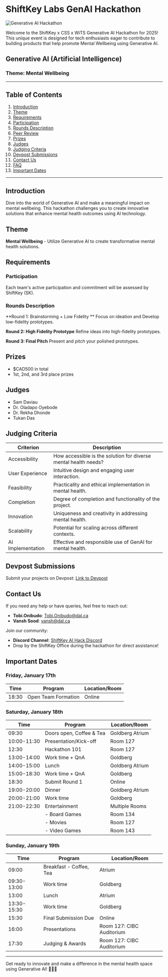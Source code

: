 # ShiftKey Labs GenAI Hackathon

![Generative AI Hackathon](https://shiftkeylabs.ca/wp-content/uploads/2024/12/Gen-AI-Hackathon-copy.png)

Welcome to the ShiftKey x CSS x WiTS Generative AI Hackathon for 2025! This unique event is designed for tech enthusiasts eager to contribute to building products that help promote Mental Wellbeing using Generative AI.

## Generative AI (Artificial Intelligence)

### Theme: Mental Wellbeing

---

## Table of Contents

1. [Introduction](#introduction)
2. [Theme](#theme)
3. [Requirements](#requirements)
4. [Participation](#participation)
5. [Rounds Description](#rounds-description)
6. [Peer Review](#peer-review)
7. [Prizes](#prizes)
8. [Judges](#judges)
9. [Judging Criteria](#judging-criteria)
10. [Devpost Submissions](#devpost-submissions)
11. [Contact Us](#contact-us)
12. [FAQ](#faq)
13. [Important Dates](#important-dates)

---

## Introduction

Dive into the world of Generative AI and make a meaningful impact on mental wellbeing. This hackathon challenges you to create innovative solutions that enhance mental health outcomes using AI technology.

## Theme

**Mental Wellbeing** - Utilize Generative AI to create transformative mental health solutions.

## Requirements

### Participation

Each team's active participation and commitment will be assessed by ShiftKey (SK).

### Rounds Description

**Round 1: Brainstorming + Low Fidelity **
Focus on ideation and Develop low-fidelity prototypes. 

**Round 2: High Fidelity Prototype**
Refine ideas into high-fidelity prototypes.

**Round 3: Final Pitch**
Present and pitch your polished prototypes.

## Prizes

- $CAD500 in total
- 1st, 2nd, and 3rd place prizes 

## Judges

- Sam Daviau
- Dr. Oladapo Oyebode 
- Dr. Rekha Dhonde 
- Tukan Das

## Judging Criteria

| Criterion          | Description                                                    |
|--------------------|----------------------------------------------------------------|
| Accessibility      | How accessible is the solution for diverse mental health needs? |
| User Experience    | Intuitive design and engaging user interaction.                 |
| Feasibility        | Practicality and ethical implementation in mental health.       |
| Completion         | Degree of completion and functionality of the project.          |
| Innovation         | Uniqueness and creativity in addressing mental health.          |
| Scalability        | Potential for scaling across different contexts.  |
| AI Implementation  | Effective and responsible use of GenAI for mental health.       |

## Devpost Submissions

Submit your projects on Devpost: [Link to Devpost](https://shiftkey-genai-mental-wellness.devpost.com/)

## Contact Us

If you need any help or have queries, feel free to reach out:

- **Tobi.Onibudo**: Tobi.Onibudo@dal.ca
- **Vansh Sood**: vansh@dal.ca

Join our community:
- **Discord Channel**: [ShiftKey AI Hack Discord](#)
- Drop by the ShiftKey Office during the hackathon for direct assistance!

## Important Dates

### Friday, January 17th
| Time    | Program                | Location/Room           |
|---------|------------------------|------------------------|
| 18:30   | Open Team Formation    | Online                |

### Saturday, January 18th
| Time    | Program                | Location/Room           |
|---------|------------------------|------------------------|
| 09:30   | Doors open, Coffee & Tea| Goldberg Atrium       |
| 10:00-11:30 | Presentation/Kick-off  | Room 127             |
| 12:30   | Hackathon 101          | Room 127             |
| 13:00-14:00 | Work time + QnA       | Goldberg             |
| 14:00-15:00 | Lunch                 | Goldberg Atrium      |
| 15:00-18:30 | Work time + QnA       | Goldberg             |
| 18:30   | Submit Round 1         | Online                |
| 19:00-20:00 | Dinner                | Goldberg Atrium      |
| 20:00-21:00 | Work time             | Goldberg             |
| 21:00-22:30 | Entertainment         | Multiple Rooms        |
|         | - Board Games          | Room 134              |
|         | - Movies               | Room 127              |
|         | - Video Games          | Room 143              |

### Sunday, January 19th
| Time    | Program                | Location/Room           |
|---------|------------------------|------------------------|
| 09:00   | Breakfast - Coffee, Tea| Atrium                |
| 09:30-13:00 | Work time             | Goldberg             |
| 13:00   | Lunch                 | Atrium                |
| 13:30- 15:30 | Work time             | Goldberg             |
| 15:30   | Final Submission Due     | Online                |
| 16:00 | Presentations         | Room 127: CIBC Auditorium |
| 17:30   | Judging & Awards      | Room 127: CIBC Auditorium |


---

Get ready to innovate and make a difference in the mental health space using Generative AI! 🌟🌐🚀
